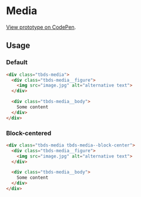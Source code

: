 # Media

[View prototype on CodePen][codepen].

[codepen]: https://codepen.io/thoughtbot/pen/LoNMxz

## Usage

### Default

```html
<div class="tbds-media">
  <div class="tbds-media__figure">
    <img src="image.jpg" alt="alternative text">
  </div>

  <div class="tbds-media__body">
    Some content
  </div>
</div>
```

### Block-centered

```html
<div class="tbds-media tbds-media--block-center">
  <div class="tbds-media__figure">
    <img src="image.jpg" alt="alternative text">
  </div>

  <div class="tbds-media__body">
    Some content
  </div>
</div>
```

